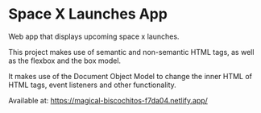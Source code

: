# Space X Launches App

Web app that displays upcoming space x launches.

This project makes use of semantic and non-semantic HTML tags, as well as the flexbox and the box model.

It makes use of the Document Object Model to change the inner HTML of HTML tags, event listeners and other functionality.

Available at: https://magical-biscochitos-f7da04.netlify.app/
